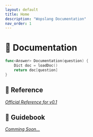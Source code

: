 ```yaml
---
layout: default
title: Home
description: "Wopslang Documentation"
nav_order: 1
---
```


# 📔 Documentation

```go
func<Answer> Documentation(question) {
    Dict doc = loadDoc()
    return doc[question]
}
```

## 📜 Reference

*[Official Reference for v0.1](docs/grammar.md)*

## 📓 Guidebook

*[Comming Soon...]()*
